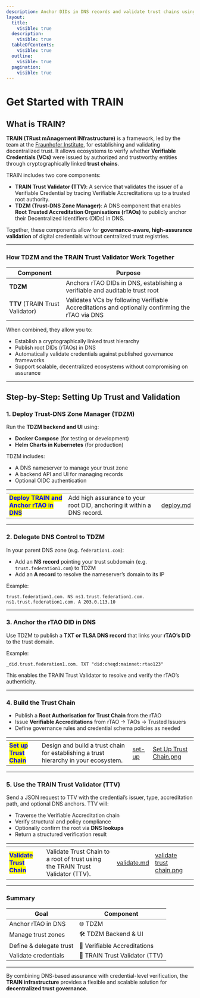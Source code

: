 ```yaml
---
description: Anchor DIDs in DNS records and validate trust chains using TRAIN.
layout:
  title:
    visible: true
  description:
    visible: true
  tableOfContents:
    visible: true
  outline:
    visible: true
  pagination:
    visible: true
---
```


# Get Started with TRAIN

## What is TRAIN?

**TRAIN (TRust mAnagement INfrastructure)** is a framework, led by the team at the [Fraunhofer Institute](https://www.hci.iao.fraunhofer.de/), for establishing and validating decentralized trust. It allows ecosystems to verify whether **Verifiable Credentials (VCs)** were issued by authorized and trustworthy entities through cryptographically linked **trust chains**.

TRAIN includes two core components:

* **TRAIN Trust Validator (TTV)**: A service that validates the issuer of a Verifiable Credential by tracing Verifiable Accreditations up to a trusted root authority.
* **TDZM (Trust-DNS Zone Manager)**: A DNS component that enables **Root Trusted Accreditation Organisations (rTAOs)** to publicly anchor their Decentralized Identifiers (DIDs) in DNS.

Together, these components allow for **governance-aware, high-assurance validation** of digital credentials without centralized trust registries.

***

### How TDZM and the TRAIN Trust Validator Work Together

| Component                       | Purpose                                                                                         |
| ------------------------------- | ----------------------------------------------------------------------------------------------- |
| **TDZM**                        | Anchors rTAO DIDs in DNS, establishing a verifiable and auditable trust root                    |
| **TTV** (TRAIN Trust Validator) | Validates VCs by following Verifiable Accreditations and optionally confirming the rTAO via DNS |

When combined, they allow you to:

* Establish a cryptographically linked trust hierarchy
* Publish root DIDs (rTAOs) in DNS
* Automatically validate credentials against published governance frameworks
* Support scalable, decentralized ecosystems without compromising on assurance

***

## Step-by-Step: Setting Up Trust and Validation

### 1. Deploy **Trust-DNS Zone Manager (**&#x54;DZM)

Run the **TDZM backend and UI** using:

* **Docker Compose** (for testing or development)
* **Helm Charts in Kubernetes** (for production)

TDZM includes:

* A DNS nameserver to manage your trust zone
* A backend API and UI for managing records
* Optional OIDC authentication

<table data-card-size="large" data-view="cards"><thead><tr><th></th><th></th><th data-hidden data-card-target data-type="content-ref"></th></tr></thead><tbody><tr><td><mark style="color:blue;"><strong>Deploy TRAIN and Anchor rTAO in DNS</strong></mark></td><td>Add high assurance to your root DID, anchoring it within a DNS record.</td><td><a href="deploy.md">deploy.md</a></td></tr></tbody></table>

***

### 2. Delegate DNS Control to TDZM

In your parent DNS zone (e.g. `federation1.com`):

* Add an **NS record** pointing your trust subdomain (e.g. `trust.federation1.com`) to TDZM
* Add an **A record** to resolve the nameserver’s domain to its IP

Example:

```
trust.federation1.com. NS ns1.trust.federation1.com.
ns1.trust.federation1.com. A 203.0.113.10
```

***

### 3. Anchor the rTAO DID in DNS

Use TDZM to publish a **TXT or TLSA DNS record** that links your **rTAO’s DID** to the trust domain.

Example:

```
_did.trust.federation1.com. TXT "did:cheqd:mainnet:rtao123"
```

This enables the TRAIN Trust Validator to resolve and verify the rTAO’s authenticity.

***

### 4. Build the Trust Chain

* Publish a **Root Authorisation for Trust Chain** from the rTAO
* Issue **Verifiable Accreditations** from rTAO → TAOs → Trusted Issuers
* Define governance rules and credential schema policies as needed

<table data-card-size="large" data-view="cards"><thead><tr><th></th><th></th><th data-hidden data-card-target data-type="content-ref"></th><th data-hidden data-card-cover data-type="files"></th></tr></thead><tbody><tr><td><mark style="color:blue;"><strong>Set up Trust Chain</strong></mark></td><td>Design and build a trust chain for establishing a trust hierarchy in your ecosystem.</td><td><a href="../set-up/">set-up</a></td><td><a href="../../../.gitbook/assets/Set Up Trust Chain.png">Set Up Trust Chain.png</a></td></tr></tbody></table>

***

### 5. Use the TRAIN Trust Validator (TTV)

Send a JSON request to TTV with the credential’s issuer, type, accreditation path, and optional DNS anchors. TTV will:

* Traverse the Verifiable Accreditation chain
* Verify structural and policy compliance
* Optionally confirm the root via **DNS lookups**
* Return a structured verification result

<table data-card-size="large" data-view="cards"><thead><tr><th></th><th></th><th data-hidden data-card-target data-type="content-ref"></th><th data-hidden data-card-cover data-type="files"></th></tr></thead><tbody><tr><td><mark style="color:blue;"><strong>Validate Trust Chain</strong></mark></td><td>Validate Trust Chain to a root of trust using the TRAIN Trust Validator (TTV).</td><td><a href="validate.md">validate.md</a></td><td><a href="../../../.gitbook/assets/validate trust chain.png">validate trust chain.png</a></td></tr></tbody></table>

***

### Summary

| Goal                    | Component                      |
| ----------------------- | ------------------------------ |
| Anchor rTAO in DNS      | 🌐 TDZM                        |
| Manage trust zones      | 🛠️ TDZM Backend & UI          |
| Define & delegate trust | 📜 Verifiable Accreditations   |
| Validate credentials    | 🔎 TRAIN Trust Validator (TTV) |

***

By combining DNS-based assurance with credential-level verification, the **TRAIN infrastructure** provides a flexible and scalable solution for **decentralized trust governance**.
